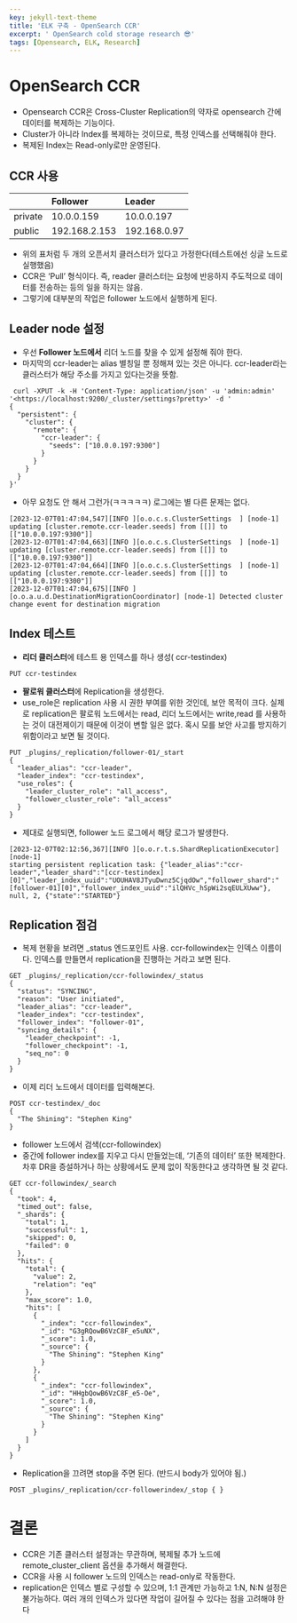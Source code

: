 ```yaml
---
key: jekyll-text-theme
title: 'ELK 구축 - OpenSearch CCR'
excerpt: ' OpenSearch cold storage research 😎'
tags: [Opensearch, ELK, Research]
---
```


# OpenSearch CCR

- Opensearch CCR은 Cross-Cluster Replication의 약자로 opensearch 간에 데이터를 복제하는 기능이다.
- Cluster가 아니라 Index를 복제하는 것이므로, 특정 인덱스를 선택해줘야 한다.
- 복제된 Index는 Read-only로만 운영된다.

## CCR 사용

|         | Follower      | Leader       |
| :------ | :------------ | :----------- |
| private | 10.0.0.159    | 10.0.0.197   |
| public  | 192.168.2.153 | 192.168.0.97 |

- 위의 표처럼 두 개의 오픈서치 클러스터가 있다고 가정한다(테스트에선 싱글 노드로 실행했음)
- CCR은 ‘Pull’ 형식이다. 즉, reader 클러스터는 요청에 반응하지 주도적으로 데이터를 전송하는 등의 일을 하지는 않음.
- 그렇기에 대부분의 작업은 follower 노드에서 실행하게 된다.

## Leader node 설정

- 우선 **Follower 노드에서** 리더 노드를 찾을 수 있게 설정해 줘야 한다.
- 마지막의 ccr-leader는 alias 별칭일 뿐 정해져 있는 것은 아니다. ccr-leader라는 클러스터가 해당 주소를 가지고 있다는것을 뜻함.

```
 curl -XPUT -k -H 'Content-Type: application/json' -u 'admin:admin' '<https://localhost:9200/_cluster/settings?pretty>' -d '
{
  "persistent": {
    "cluster": {
      "remote": {
        "ccr-leader": {
          "seeds": ["10.0.0.197:9300"]
        }
      }
    }
  }
}'
```

- 아무 요청도 안 해서 그런가(ㅋㅋㅋㅋㅋ) 로그에는 별 다른 문제는 없다. 

```
[2023-12-07T01:47:04,547][INFO ][o.o.c.s.ClusterSettings  ] [node-1] updating [cluster.remote.ccr-leader.seeds] from [[]] to [["10.0.0.197:9300"]]
[2023-12-07T01:47:04,663][INFO ][o.o.c.s.ClusterSettings  ] [node-1] updating [cluster.remote.ccr-leader.seeds] from [[]] to [["10.0.0.197:9300"]]
[2023-12-07T01:47:04,664][INFO ][o.o.c.s.ClusterSettings  ] [node-1] updating [cluster.remote.ccr-leader.seeds] from [[]] to [["10.0.0.197:9300"]]
[2023-12-07T01:47:04,675][INFO ][o.o.a.u.d.DestinationMigrationCoordinator] [node-1] Detected cluster change event for destination migration
```

## Index 테스트

- **리더 클러스터**에 테스트 용 인덱스를 하나 생성( ccr-testindex)

```
PUT ccr-testindex 
```

- **팔로워 클러스터**에 Replication을 생성한다.
- use_role은 replication 사용 시 권한 부여를 위한 것인데, 보안 목적이 크다. 실제로 replication은 팔로워 노드에서는 read, 리더 노드에서는 write,read 를 사용하는 것이 대전제이기 때문에 이것이 변할 일은 없다. 혹시 모를 보안 사고를 방지하기 위함이라고 보면 될 것이다.

```
PUT _plugins/_replication/follower-01/_start
{
  "leader_alias": "ccr-leader",
  "leader_index": "ccr-testindex",
  "use_roles": {
    "leader_cluster_role": "all_access",
    "follower_cluster_role": "all_access"
  }
}
```

- 제대로 실행되면, follower 노드 로그에서 해당 로그가 발생한다.

```
[2023-12-07T02:12:56,367][INFO ][o.o.r.t.s.ShardReplicationExecutor] [node-1] 
starting persistent replication task: {"leader_alias":"ccr-leader","leader_shard":"[ccr-testindex][0]","leader_index_uuid":"UOUHAV8JTyuDwnz5CjqdOw","follower_shard":"[follower-01][0]","follower_index_uuid":"ilQHVc_hSpWi2sqEULXUww"}, null, 2, {"state":"STARTED"}
```

## Replication 점검

- 복제 현황을 보려면 _status 엔드포인트 사용. ccr-followindex는 인덱스 이름이다. 인덱스를 만들면서 replication을 진행하는 거라고 보면 된다.

```
GET _plugins/_replication/ccr-followindex/_status
{
  "status": "SYNCING",
  "reason": "User initiated",
  "leader_alias": "ccr-leader",
  "leader_index": "ccr-testindex",
  "follower_index": "follower-01",
  "syncing_details": {
    "leader_checkpoint": -1,
    "follower_checkpoint": -1,
    "seq_no": 0
  }
} 
```

- 이제 리더 노드에서 데이터를 입력해본다.

```
POST ccr-testindex/_doc
{
  "The Shining": "Stephen King"
}
```

- follower 노드에서 검색(ccr-followindex)
- 중간에 follower index를 지우고 다시 만들었는데, ‘기존의 데이터’ 또한 복제한다. 차후 DR을 증설하거나 하는 상황에서도 문제 없이 작동한다고 생각하면 될 것 같다.

```
GET ccr-followindex/_search
{
  "took": 4,
  "timed_out": false,
  "_shards": {
    "total": 1,
    "successful": 1,
    "skipped": 0,
    "failed": 0
  },
  "hits": {
    "total": {
      "value": 2,
      "relation": "eq"
    },
    "max_score": 1.0,
    "hits": [
      {
        "_index": "ccr-followindex",
        "_id": "G3gRQowB6VzC8F_e5uNX",
        "_score": 1.0,
        "_source": {
          "The Shining": "Stephen King"
        }
      },
      {
        "_index": "ccr-followindex",
        "_id": "HHgbQowB6VzC8F_e5-Oe",
        "_score": 1.0,
        "_source": {
          "The Shining": "Stephen King"
        }
      }
    ]
  }
}
```

- Replication을 끄려면 stop을 주면 된다. (반드시 body가 있어야 됨.)

```
POST _plugins/_replication/ccr-followerindex/_stop { } 
```

# 결론

- CCR은 기존 클러스터 설정과는 무관하며, 복제될 추가 노드에 remote_cluster_client 옵션을 추가해서 해결한다.
- CCR을 사용 시 follower 노드의 인덱스는 read-only로 작동한다.
- replication은 인덱스 별로 구성할 수 있으며, 1:1 관계만 가능하고 1:N, N:N 설정은 불가능하다. 여러 개의 인덱스가 있다면 작업이 길어질 수 있다는 점을 고려해야 한다
